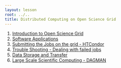 ```yaml
---
layout: lesson
root: ../..
title: Distributed Computing on Open Science Grid
---
```

<div class="toc" markdown="1">

1.  [Introduction to Open Science Grid](01-IntroGrid.html)
2.  [Software Applications](02-modules.html)
3.  [Submitting the Jobs on the grid - HTCondor](03-HTCondor-Submitting.html)
4.  [Trouble Shooting - Dealing with failed jobs](04-TroubleShooting.html)
5.  [Data Storage and Transfer](05-Stash.html)
6.  [Large Scale Scientific Computing - DAGMAN](06-dagman.html)
</div>
